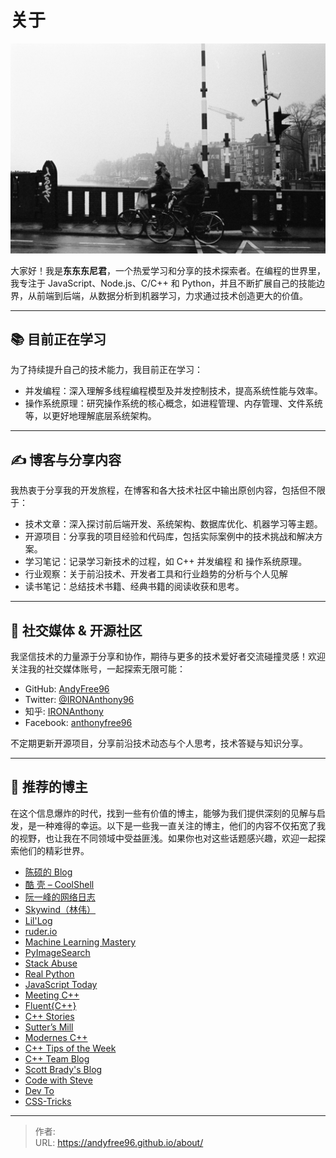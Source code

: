 # 关于


![](/page/jean-carlo-emer--chlDlxLkw8-unsplash.jpg)

大家好！我是**东东东尼君**，一个热爱学习和分享的技术探索者。在编程的世界里，我专注于 JavaScript、Node.js、C/C&#43;&#43; 和 Python，并且不断扩展自己的技能边界，从前端到后端，从数据分析到机器学习，力求通过技术创造更大的价值。

---

## 📚 目前正在学习

为了持续提升自己的技术能力，我目前正在学习：

- 并发编程：深入理解多线程编程模型及并发控制技术，提高系统性能与效率。
- 操作系统原理：研究操作系统的核心概念，如进程管理、内存管理、文件系统等，以更好地理解底层系统架构。

---

## ✍️ 博客与分享内容

我热衷于分享我的开发旅程，在博客和各大技术社区中输出原创内容，包括但不限于：

- 技术文章：深入探讨前后端开发、系统架构、数据库优化、机器学习等主题。
- 开源项目：分享我的项目经验和代码库，包括实际案例中的技术挑战和解决方案。
- 学习笔记：记录学习新技术的过程，如 C&#43;&#43; 并发编程 和 操作系统原理。
- 行业观察：关于前沿技术、开发者工具和行业趋势的分析与个人见解
- 读书笔记：总结技术书籍、经典书籍的阅读收获和思考。

---

## 📢 社交媒体 &amp; 开源社区

我坚信技术的力量源于分享和协作，期待与更多的技术爱好者交流碰撞灵感！欢迎关注我的社交媒体账号，一起探索无限可能：

- GitHub: [AndyFree96](https://github.com/AndyFree96)
- Twitter: [@IRONAnthony96](https://x.com/IRONAnthony96)
- 知乎: [IRONAnthony](https://www.zhihu.com/people/IRONAnthony)
- Facebook: [anthonyfree96](https://www.facebook.com/anthonyfree96)

不定期更新开源项目，分享前沿技术动态与个人思考，技术答疑与知识分享。

---

## 🚀 推荐的博主

在这个信息爆炸的时代，找到一些有价值的博主，能够为我们提供深刻的见解与启发，是一种难得的幸运。以下是一些我一直关注的博主，他们的内容不仅拓宽了我的视野，也让我在不同领域中受益匪浅。如果你也对这些话题感兴趣，欢迎一起探索他们的精彩世界。

- [陈硕的 Blog](https://www.cnblogs.com/Solstice)
- [酷 壳 – CoolShell](https://coolshell.cn/)
- [阮一峰的网络日志](https://www.ruanyifeng.com/blog/)
- [Skywind（林伟）](https://skywind.me/blog/)
- [Lil&#39;Log](https://lilianweng.github.io/)
- [ruder.io](https://www.ruder.io/)
- [Machine Learning Mastery](https://machinelearningmastery.com/blog/)
- [PyImageSearch](https://pyimagesearch.com/blog/)
- [Stack Abuse](https://stackabuse.com/)
- [Real Python](https://realpython.com/)
- [JavaScript Today](https://javascripttoday.com/)
- [Meeting C&#43;&#43;](https://www.meetingcpp.com/blog/blogroll/)
- [Fluent{C&#43;&#43;}](https://www.fluentcpp.com/)
- [C&#43;&#43; Stories](https://www.cppstories.com/)
- [Sutterʼs Mill](https://herbsutter.com/)
- [Modernes C&#43;&#43;](https://www.modernescpp.com/)
- [C&#43;&#43; Tips of the Week](https://abseil.io/tips/)
- [C&#43;&#43; Team Blog](https://devblogs.microsoft.com/cppblog/)
- [Scott Brady&#39;s Blog](https://www.scottbrady91.com/)
- [Code with Steve](https://www.stevejgordon.co.uk/)
- [Dev To](https://dev.to/)
- [CSS-Tricks](https://css-tricks.com/)


---

> 作者:   
> URL: https://andyfree96.github.io/about/  


